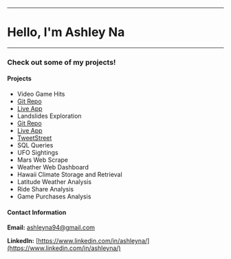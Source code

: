 -----------------------------------------
# Hello, I'm Ashley Na

-----------------------------------------

### Check out some of my projects! 

#### Projects
* Video Game Hits
 * [Git Repo](https://github.com/ashleyna94/videogames-app)
 * [Live App](http://videogames-exploration.herokuapp.com/)
* Landslides Exploration 
 * [Git Repo](https://github.com/ashleyna94/landslides-app)
 * [Live App](https://landslides.herokuapp.com/)
* [TweetStreet](https://github.com/ashleyna94/TweetStreet)
* SQL Queries 
* UFO Sightings
* Mars Web Scrape 
* Weather Web Dashboard 
* Hawaii Climate Storage and Retrieval 
* Latitude Weather Analysis 
* Ride Share Analysis 
* Game Purchases Analysis





#### Contact Information 

**Email:** ashleyna94@gmail.com

**LinkedIn:** [https://www.linkedin.com/in/ashleyna/](https://www.linkedin.com/in/ashleyna/)
